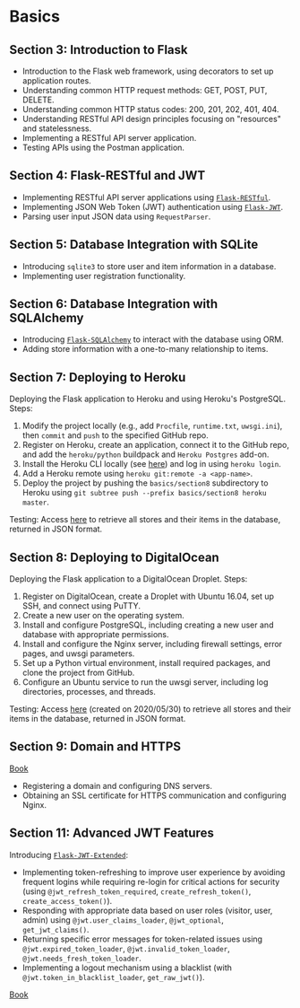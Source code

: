 # Basics

## Section 3: Introduction to Flask
- Introduction to the Flask web framework, using decorators to set up application routes.
- Understanding common HTTP request methods: GET, POST, PUT, DELETE.
- Understanding common HTTP status codes: 200, 201, 202, 401, 404.
- Understanding RESTful API design principles focusing on "resources" and statelessness.
- Implementing a RESTful API server application.
- Testing APIs using the Postman application.

## Section 4: Flask-RESTful and JWT
- Implementing RESTful API server applications using [`Flask-RESTful`](https://pypi.org/project/Flask-RESTful/).
- Implementing JSON Web Token (JWT) authentication using [`Flask-JWT`](https://pypi.org/project/Flask-JWT/).
- Parsing user input JSON data using `RequestParser`.

## Section 5: Database Integration with SQLite
- Introducing `sqlite3` to store user and item information in a database.
- Implementing user registration functionality.

## Section 6: Database Integration with SQLAlchemy
- Introducing [`Flask-SQLAlchemy`](https://pypi.org/project/flask-sqlalchemy/) to interact with the database using ORM.
- Adding store information with a one-to-many relationship to items.

## Section 7: Deploying to Heroku
Deploying the Flask application to Heroku and using Heroku's PostgreSQL. Steps:

1. Modify the project locally (e.g., add `Procfile`, `runtime.txt`, `uwsgi.ini`), then `commit` and `push` to the specified GitHub repo.
2. Register on Heroku, create an application, connect it to the GitHub repo, and add the `heroku/python` buildpack and `Heroku Postgres` add-on.
3. Install the Heroku CLI locally (see [here](https://devcenter.heroku.com/articles/heroku-cli)) and log in using `heroku login`.
4. Add a Heroku remote using `heroku git:remote -a <app-name>`.
5. Deploy the project by pushing the `basics/section8` subdirectory to Heroku using `git subtree push --prefix basics/section8 heroku master`.

Testing:
Access [here](http://rest-apis-with-flask.herokuapp.com/stores) to retrieve all stores and their items in the database, returned in JSON format.

## Section 8: Deploying to DigitalOcean
Deploying the Flask application to a DigitalOcean Droplet. Steps:

1. Register on DigitalOcean, create a Droplet with Ubuntu 16.04, set up SSH, and connect using PuTTY.
2. Create a new user on the operating system.
3. Install and configure PostgreSQL, including creating a new user and database with appropriate permissions.
4. Install and configure the Nginx server, including firewall settings, error pages, and uwsgi parameters.
5. Set up a Python virtual environment, install required packages, and clone the project from GitHub.
6. Configure an Ubuntu service to run the uwsgi server, including log directories, processes, and threads.

Testing:
Access [here](http://64.225.122.125/stores) (created on 2020/05/30) to retrieve all stores and their items in the database, returned in JSON format.

## Section 9: Domain and HTTPS
[Book](https://school-of-code.gitbooks.io/rest-apis-with-flask-and-python/content/domains-and-https/what-is-a-domain.html)

- Registering a domain and configuring DNS servers.
- Obtaining an SSL certificate for HTTPS communication and configuring Nginx.

## Section 11: Advanced JWT Features
Introducing [`Flask-JWT-Extended`](https://pypi.org/project/Flask-JWT-Extended/):

- Implementing token-refreshing to improve user experience by avoiding frequent logins while requiring re-login for critical actions for security (using `@jwt_refresh_token_required`, `create_refresh_token()`, `create_access_token()`).
- Responding with appropriate data based on user roles (visitor, user, admin) using `@jwt.user_claims_loader`, `@jwt_optional`, `get_jwt_claims()`.
- Returning specific error messages for token-related issues using `@jwt.expired_token_loader`, `@jwt.invalid_token_loader`, `@jwt.needs_fresh_token_loader`.
- Implementing a logout mechanism using a blacklist (with `@jwt.token_in_blacklist_loader`, `get_raw_jwt()`).

[Book](https://arac.tecladocode.com/)

